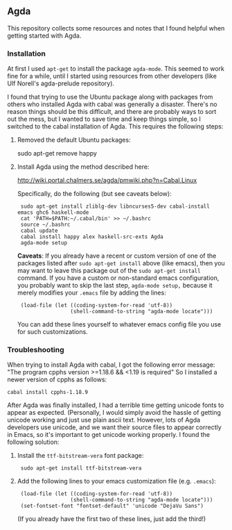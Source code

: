 ## Agda

This repository collects some resources and notes that I found helpful when
getting started with Agda.

### Installation
At first I used `apt-get` to install the package `agda-mode`.  This seemed to
work fine for a while, until I started using resources from other developers
(like Ulf Norell's agda-prelude repository).

I found that trying to use the Ubuntu package along with packages from others
who installed Agda with cabal was generally a disaster.  There's no reason
things should be this difficult, and there are probably ways to sort out the
mess, but I wanted to save time and keep things simple, so I switched to
the cabal installation of Agda. This requires the following steps:

1. Removed the default Ubuntu packages:

    sudo apt-get remove happy

2. Install Agda using the method described here:

   http://wiki.portal.chalmers.se/agda/pmwiki.php?n=Cabal.Linux

   Specifically, do the following (but see caveats below):

        sudo apt-get install zliblg-dev libncurses5-dev cabal-install emacs ghc6 haskell-mode
    	cat 'PATH=$PATH:~/.cabal/bin' >> ~/.bashrc
    	source ~/.bashrc
    	cabal update
    	cabal install happy alex haskell-src-exts Agda
    	agda-mode setup

   **Caveats**: If you already have a recent or custom version of one of the
   packages listed after `sudo apt-get install` above (like emacs), then you may
   want to leave this package out of the `sudo apt-get install` command.
   If you have a custom or non-standard emacs configuration, you probably want
   to skip the last step, `agda-mode setup,` because it merely modifies your
   `.emacs` file by adding the lines: 

        (load-file (let ((coding-system-for-read 'utf-8))
                        (shell-command-to-string "agda-mode locate")))

   You can add these lines yourself to whatever emacs config file you use for
   such customizations.

### Troubleshooting

When trying to install Agda with cabal, I got the following error message:
"The program cpphs version >=1.18.6 && <1.19 is required"
So I installed a newer version of cpphs as follows:

    cabal install cpphs-1.18.9

After Agda was finally installed, I had a terrible time getting unicode fonts to
appear as expected.  (Personally, I would simply avoid the hassle of getting
unicode working and just use plain ascii text. However, lots of Agda developers
use unicode, and we want their source files to appear correctly in Emacs, so
it's important to get unicode working properly. I found the following solution:

1. Install the `ttf-bitstream-vera` font package:

        sudo apt-get install ttf-bitstream-vera

2. Add the following lines to your emacs customization file (e.g. `.emacs`):

        (load-file (let ((coding-system-for-read 'utf-8))
                        (shell-command-to-string "agda-mode locate")))
        (set-fontset-font "fontset-default" 'unicode "DejaVu Sans")

   (If you already have the first two of these lines, just add the third!)
   
